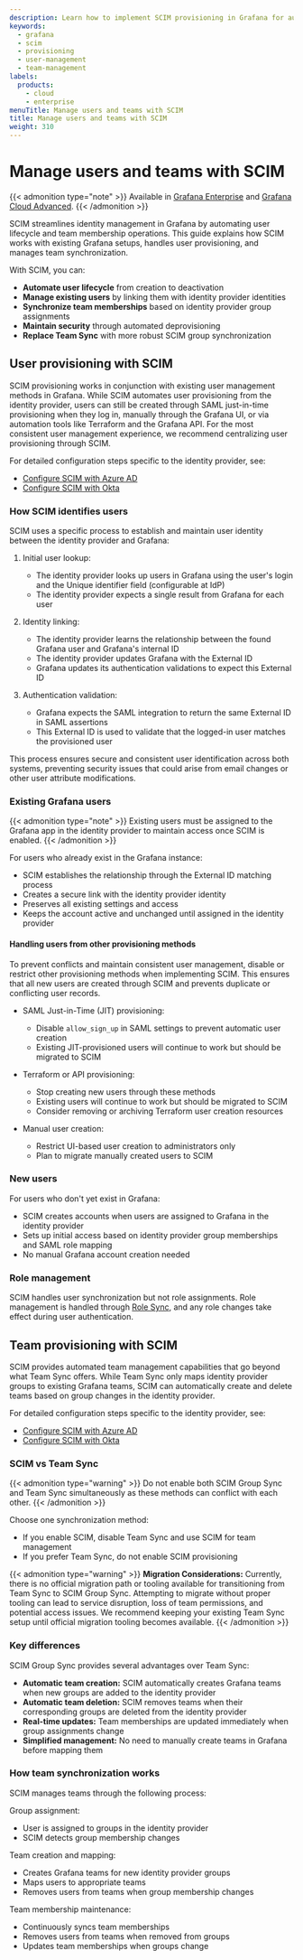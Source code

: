 ```yaml
---
description: Learn how to implement SCIM provisioning in Grafana for automated user and team synchronization. SCIM integrates with identity providers like Okta and Azure AD to streamline user management, automate team provisioning, and replace Team Sync.
keywords:
  - grafana
  - scim
  - provisioning
  - user-management
  - team-management
labels:
  products:
    - cloud
    - enterprise
menuTitle: Manage users and teams with SCIM
title: Manage users and teams with SCIM
weight: 310
---
```


# Manage users and teams with SCIM

{{< admonition type="note" >}}
Available in [Grafana Enterprise](../../../introduction/grafana-enterprise/) and [Grafana Cloud Advanced](/docs/grafana-cloud/).
{{< /admonition >}}

SCIM streamlines identity management in Grafana by automating user lifecycle and team membership operations. This guide explains how SCIM works with existing Grafana setups, handles user provisioning, and manages team synchronization.

With SCIM, you can:

- **Automate user lifecycle** from creation to deactivation
- **Manage existing users** by linking them with identity provider identities
- **Synchronize team memberships** based on identity provider group assignments
- **Maintain security** through automated deprovisioning
- **Replace Team Sync** with more robust SCIM group synchronization

## User provisioning with SCIM

SCIM provisioning works in conjunction with existing user management methods in Grafana. While SCIM automates user provisioning from the identity provider, users can still be created through SAML just-in-time provisioning when they log in, manually through the Grafana UI, or via automation tools like Terraform and the Grafana API. For the most consistent user management experience, we recommend centralizing user provisioning through SCIM.

For detailed configuration steps specific to the identity provider, see:

- [Configure SCIM with Azure AD](../configure-scim-azure/)
- [Configure SCIM with Okta](../configure-scim-okta/)

### How SCIM identifies users

SCIM uses a specific process to establish and maintain user identity between the identity provider and Grafana:

1. Initial user lookup:

   - The identity provider looks up users in Grafana using the user's login and the Unique identifier field (configurable at IdP)
   - The identity provider expects a single result from Grafana for each user

2. Identity linking:

   - The identity provider learns the relationship between the found Grafana user and Grafana's internal ID
   - The identity provider updates Grafana with the External ID
   - Grafana updates its authentication validations to expect this External ID

3. Authentication validation:
   - Grafana expects the SAML integration to return the same External ID in SAML assertions
   - This External ID is used to validate that the logged-in user matches the provisioned user

This process ensures secure and consistent user identification across both systems, preventing security issues that could arise from email changes or other user attribute modifications.

### Existing Grafana users

{{< admonition type="note" >}}
Existing users must be assigned to the Grafana app in the identity provider to maintain access once SCIM is enabled.
{{< /admonition >}}

For users who already exist in the Grafana instance:

- SCIM establishes the relationship through the External ID matching process
- Creates a secure link with the identity provider identity
- Preserves all existing settings and access
- Keeps the account active and unchanged until assigned in the identity provider

#### Handling users from other provisioning methods

To prevent conflicts and maintain consistent user management, disable or restrict other provisioning methods when implementing SCIM. This ensures that all new users are created through SCIM and prevents duplicate or conflicting user records.

- SAML Just-in-Time (JIT) provisioning:

  - Disable `allow_sign_up` in SAML settings to prevent automatic user creation
  - Existing JIT-provisioned users will continue to work but should be migrated to SCIM

- Terraform or API provisioning:

  - Stop creating new users through these methods
  - Existing users will continue to work but should be migrated to SCIM
  - Consider removing or archiving Terraform user creation resources

- Manual user creation:
  - Restrict UI-based user creation to administrators only
  - Plan to migrate manually created users to SCIM

### New users

For users who don't yet exist in Grafana:

- SCIM creates accounts when users are assigned to Grafana in the identity provider
- Sets up initial access based on identity provider group memberships and SAML role mapping
- No manual Grafana account creation needed

### Role management

SCIM handles user synchronization but not role assignments. Role management is handled through [Role Sync](../../configure-authentication/saml#configure-role-sync), and any role changes take effect during user authentication.

## Team provisioning with SCIM

SCIM provides automated team management capabilities that go beyond what Team Sync offers. While Team Sync only maps identity provider groups to existing Grafana teams, SCIM can automatically create and delete teams based on group changes in the identity provider.

For detailed configuration steps specific to the identity provider, see:

- [Configure SCIM with Azure AD](../configure-scim-azure/)
- [Configure SCIM with Okta](../configure-scim-okta/)

### SCIM vs Team Sync

{{< admonition type="warning" >}}
Do not enable both SCIM Group Sync and Team Sync simultaneously as these methods can conflict with each other.
{{< /admonition >}}

Choose one synchronization method:

- If you enable SCIM, disable Team Sync and use SCIM for team management
- If you prefer Team Sync, do not enable SCIM provisioning

{{< admonition type="warning" >}}
**Migration Considerations:** Currently, there is no official migration path or tooling available for transitioning from Team Sync to SCIM Group Sync. Attempting to migrate without proper tooling can lead to service disruption, loss of team permissions, and potential access issues. We recommend keeping your existing Team Sync setup until official migration tooling becomes available.
{{< /admonition >}}

### Key differences

SCIM Group Sync provides several advantages over Team Sync:

- **Automatic team creation:** SCIM automatically creates Grafana teams when new groups are added to the identity provider
- **Automatic team deletion:** SCIM removes teams when their corresponding groups are deleted from the identity provider
- **Real-time updates:** Team memberships are updated immediately when group assignments change
- **Simplified management:** No need to manually create teams in Grafana before mapping them

### How team synchronization works

SCIM manages teams through the following process:

Group assignment:

- User is assigned to groups in the identity provider
- SCIM detects group membership changes

Team creation and mapping:

- Creates Grafana teams for new identity provider groups
- Maps users to appropriate teams
- Removes users from teams when group membership changes

Team membership maintenance:

- Continuously syncs team memberships
- Removes users from teams when removed from groups
- Updates team memberships when groups change
